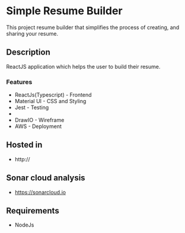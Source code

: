 # Simple Resume Builder

This project resume builder that simplifies the process of creating, and sharing your resume.

## Description

ReactJS application which helps the user to build their resume.

### Features

- ReactJs(Typescript) - Frontend 
- Material UI - CSS and Styling
- Jest - Testing
- 
- DrawIO - Wireframe
- AWS - Deployment


## Hosted in

* http://

## Sonar cloud analysis

* https://sonarcloud.io

## Requirements

* NodeJs

